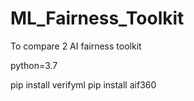 # ML_Fairness_Toolkit
To compare 2 AI fairness toolkit

python=3.7

pip install verifyml
pip install aif360
